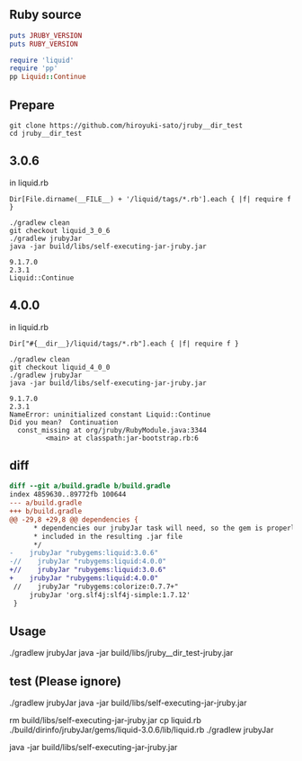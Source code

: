 
## Ruby source

```ruby
puts JRUBY_VERSION
puts RUBY_VERSION

require 'liquid'
require 'pp'
pp Liquid::Continue
```

## Prepare

```
git clone https://github.com/hiroyuki-sato/jruby__dir_test
cd jruby__dir_test
```


## 3.0.6

in liquid.rb

```
Dir[File.dirname(__FILE__) + '/liquid/tags/*.rb'].each { |f| require f }
```


```
./gradlew clean
git checkout liquid_3_0_6
./gradlew jrubyJar
java -jar build/libs/self-executing-jar-jruby.jar
```

```
9.1.7.0
2.3.1
Liquid::Continue
```


## 4.0.0

in liquid.rb

```
Dir["#{__dir__}/liquid/tags/*.rb"].each { |f| require f }
```


```
./gradlew clean
git checkout liquid_4_0_0
./gradlew jrubyJar
java -jar build/libs/self-executing-jar-jruby.jar
```

```
9.1.7.0
2.3.1
NameError: uninitialized constant Liquid::Continue
Did you mean?  Continuation
  const_missing at org/jruby/RubyModule.java:3344
         <main> at classpath:jar-bootstrap.rb:6
```

## diff

```diff
diff --git a/build.gradle b/build.gradle
index 4859630..89772fb 100644
--- a/build.gradle
+++ b/build.gradle
@@ -29,8 +29,8 @@ dependencies {
      * dependencies our jrubyJar task will need, so the gem is properly
      * included in the resulting .jar file
      */
-    jrubyJar "rubygems:liquid:3.0.6"
-//    jrubyJar "rubygems:liquid:4.0.0"
+//    jrubyJar "rubygems:liquid:3.0.6"
+    jrubyJar "rubygems:liquid:4.0.0"
 //    jrubyJar "rubygems:colorize:0.7.7+"
     jrubyJar 'org.slf4j:slf4j-simple:1.7.12'
 }
```


## Usage


./gradlew jrubyJar
java -jar build/libs/jruby__dir_test-jruby.jar

## test (Please ignore)

./gradlew jrubyJar
java -jar build/libs/self-executing-jar-jruby.jar

rm build/libs/self-executing-jar-jruby.jar
cp liquid.rb ./build/dirinfo/jrubyJar/gems/liquid-3.0.6/lib/liquid.rb 
./gradlew jrubyJar

java -jar build/libs/self-executing-jar-jruby.jar
